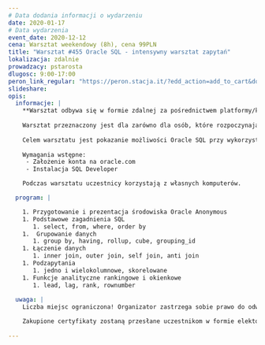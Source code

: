 ```yaml
---
# Data dodania informacji o wydarzeniu
date: 2020-01-17
# Data wydarzenia
event_date: 2020-12-12
cena: Warsztat weekendowy (8h), cena 99PLN
title: "Warsztat #455 Oracle SQL - intensywny warsztat zapytań"
lokalizacja: zdalnie
prowadzacy: pstarosta
dlugosc: 9:00-17:00
peron_link_regular: "https://peron.stacja.it/?edd_action=add_to_cart&download_id=4765&edd_options[price_id]=1"
slideshare:
opis:
  informacje: |
    **Warsztat odbywa się w formie zdalnej za pośrednictwem platformy/komunikatora online, z wykorzystaniem dźwięku, obrazu z kamery, udostępniania ekranu komputera prowadzącego i uczestników.** 
    
    Warsztat przeznaczony jest dla zarówno dla osób, które rozpoczynają pracę z SQL, jak i dla tych, którzy chcą podnieść swoje umiejętności.
    
    Celem warsztatu jest pokazanie możliwości Oracle SQL przy wykorzystaniu najbardziej efektywnych technik zapytań.
    
    Wymagania wstępne:
     - Założenie konta na oracle.com
     - Instalacja SQL Developer

    Podczas warsztatu uczestnicy korzystają z własnych komputerów.

  program: |

    1. Przygotowanie i prezentacja środowiska Oracle Anonymous
    1. Podstawowe zagadnienia SQL
       1. select, from, where, order by
    1.  Grupowanie danych
       1. group by, having, rollup, cube, grouping_id
    1. Łączenie danych
       1. inner join, outer join, self join, anti join
    1. Podzapytania
       1. jedno i wielokolumnowe, skorelowane
    1. Funkcje analityczne rankingowe i okienkowe
       1. lead, lag, rank, rownumber
    
  uwaga: |
    Liczba miejsc ograniczona! Organizator zastrzega sobie prawo do odwołania wydarzenia w przypadku niezgłoszenia się minimalnej liczby uczestników.

    Zakupione certyfikaty zostaną przesłane uczestnikom w formie elektoronicznej po warsztacie. Jeśli chcesz otrzymać zakupiony certyfikat w formie papierowej, zgłoś to mailowo na adres kontakt@stacja.it.
    
---
```


